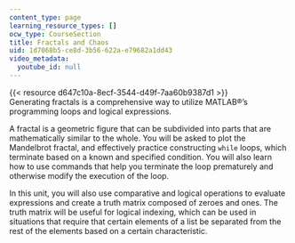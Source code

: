 ```yaml
---
content_type: page
learning_resource_types: []
ocw_type: CourseSection
title: Fractals and Chaos
uid: 1d7068b5-ce8d-3b56-622a-e79682a1dd43
video_metadata:
  youtube_id: null
---
```


{{< resource d647c10a-8ecf-3544-d49f-7aa60b9387d1 >}}  
Generating fractals is a comprehensive way to utilize MATLAB®’s programming loops and logical expressions.

A fractal is a geometric figure that can be subdivided into parts that are mathematically similar to the whole. You will be asked to plot the Mandelbrot fractal, and effectively practice constructing `while` loops, which terminate based on a known and specified condition. You will also learn how to use commands that help you terminate the loop prematurely and otherwise modify the execution of the loop.

In this unit, you will also use comparative and logical operations to evaluate expressions and create a truth matrix composed of zeroes and ones. The truth matrix will be useful for logical indexing, which can be used in situations that require that certain elements of a list be separated from the rest of the elements based on a certain characteristic.